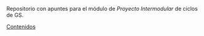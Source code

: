 Repositorio con apuntes para el módulo de *Proyecto Intermodular* de ciclos de GS.

[Contenidos](index.md)